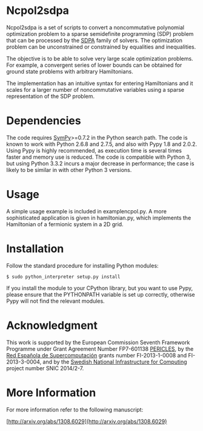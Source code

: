 Ncpol2sdpa
==
Ncpol2sdpa is a set of scripts to convert a noncommutative polynomial optimization problem to a sparse semidefinite programming (SDP) problem that can be processed by the [SDPA](http://sdpa.sourceforge.net/) family of solvers. The optimization problem can be unconstrained or constrained by equalities and inequalities.

The objective is to be able to solve very large scale optimization problems. For example, a convergent series of lower bounds can be obtained for ground state problems with arbitrary Hamiltonians.

The implementation has an intuitive syntax for entering Hamiltonians and it scales for a larger number of noncommutative variables using a sparse representation of the SDP problem. 

Dependencies
==
The code requires [SymPy](http://sympy.org/)>=0.7.2 in the Python search path. The code is known to work with Python 2.6.8 and 2.7.5, and also with Pypy 1.8 and 2.0.2. Using Pypy is highly recommended, as execution time is several times faster and memory use is reduced. The code is compatible with Python 3, but using Python 3.3.2 incurs a major decrease in performance; the case is likely to be similar in with other Python 3 versions.

Usage
==
A simple usage example is included in examplencpol.py. A more sophisticated application is given in hamiltonian.py, which implements the Hamiltonian of a fermionic system in a 2D grid.

Installation
==
Follow the standard procedure for installing Python modules:

    $ sudo python_interpreter setup.py install

If you install the module to your CPython library, but you want to use Pypy, please ensure that the PYTHONPATH variable is set up correctly, otherwise Pypy will not find the relevant modules.

Acknowledgment
==
This work is supported by the European Commission Seventh Framework Programme under Grant Agreement Number FP7-601138 [PERICLES](http://pericles-project.eu/), by the [Red Española de Supercomputación](http://www.bsc.es/RES) grants number FI-2013-1-0008 and  FI-2013-3-0004, and by the [Swedish National Infrastructure for Computing](http://www.snic.se/) project number SNIC 2014/2-7.

More Information
==
For more information refer to the following manuscript:

[http://arxiv.org/abs/1308.6029](http://arxiv.org/abs/1308.6029)
